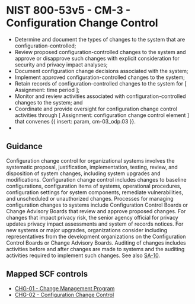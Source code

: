 # NIST 800-53v5 - CM-3 - Configuration Change Control
- Determine and document the types of changes to the system that are configuration-controlled;
- Review proposed configuration-controlled changes to the system and approve or disapprove such changes with explicit consideration for security and privacy impact analyses;
- Document configuration change decisions associated with the system;
- Implement approved configuration-controlled changes to the system;
- Retain records of configuration-controlled changes to the system for \[ Assignment: time period \];
- Monitor and review activities associated with configuration-controlled changes to the system; and
- Coordinate and provide oversight for configuration change control activities through \[ Assignment: configuration change control element \] that convenes {{ insert: param, cm-03_odp.03 }}.
- 
## Guidance
Configuration change control for organizational systems involves the systematic proposal, justification, implementation, testing, review, and disposition of system changes, including system upgrades and modifications. Configuration change control includes changes to baseline configurations, configuration items of systems, operational procedures, configuration settings for system components, remediate vulnerabilities, and unscheduled or unauthorized changes. Processes for managing configuration changes to systems include Configuration Control Boards or Change Advisory Boards that review and approve proposed changes. For changes that impact privacy risk, the senior agency official for privacy updates privacy impact assessments and system of records notices. For new systems or major upgrades, organizations consider including representatives from the development organizations on the Configuration Control Boards or Change Advisory Boards. Auditing of changes includes activities before and after changes are made to systems and the auditing activities required to implement such changes. See also [SA-10](#sa-10).
## Mapped SCF controls
- [CHG-01 - Change Management Program](../scf/chg-01-changemanagementprogram.md)
- [CHG-02 - Configuration Change Control](../scf/chg-02-configurationchangecontrol.md)